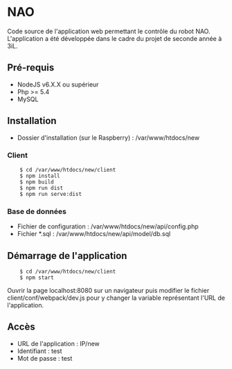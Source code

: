 # NAO
Code source de l'application web permettant le contrôle du robot NAO. L'application a été développée dans le cadre du projet de seconde année à 3iL.

## Pré-requis

* NodeJS v6.X.X ou supérieur
* Php >= 5.4
* MySQL
	
## Installation

* Dossier d'installation (sur le Raspberry) : /var/www/htdocs/new

### Client

```
    $ cd /var/www/htdocs/new/client
    $ npm install
    $ npm build
    $ npm run dist
    $ npm run serve:dist
```

### Base de données

* Fichier de configuration : /var/www/htdocs/new/api/config.php
* Fichier \*.sql : /var/www/htdocs/new/api/model/db.sql

## Démarrage de l'application

```
    $ cd /var/www/htdocs/new/client
    $ npm start
```

Ouvrir la page localhost:8080 sur un navigateur puis modifier le fichier client/conf/webpack/dev.js pour y changer la variable représentant l'URL de l'application.

## Accès

* URL de l'application : IP/new
* Identifiant  : test
* Mot de passe : test

